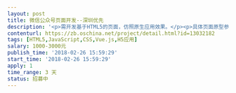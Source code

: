 ```yaml
---                
layout: post       
title: 微信公众号页面开发--深圳优先           
description: '<p>需开发基于HTML5的页面，仿照原生应用效果。</p><p>具体页面原型参见：</p><p>http://team-smart-hotel.gitee.io/docs-hotel-smart/dist/html/ctrlpage-prototype.html</p>'     
contenturl: https://zb.oschina.net/project/detail.html?id=13032182      
tags: [HTML5,JavaScript,CSS,Vue.js,H5应用]            
salary: 1000-3000元          
publish_time: '2018-02-26 15:59:29'         
start_time: '2018-02-26 15:59:29'           
apply: 1                   
time_range: 3 天              
status: 招募中                  
---                 
```

